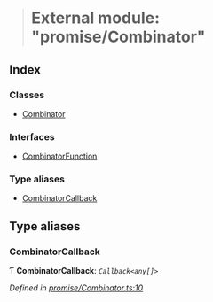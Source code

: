 > # External module: "promise/Combinator"

## Index

### Classes

* [Combinator](../classes/_promise_combinator_.combinator.md)

### Interfaces

* [CombinatorFunction](../interfaces/_promise_combinator_.combinatorfunction.md)

### Type aliases

* [CombinatorCallback](_promise_combinator_.md#combinatorcallback)

## Type aliases

###  CombinatorCallback

Ƭ **CombinatorCallback**: *`Callback<any[]>`*

*Defined in [promise/Combinator.ts:10](https://github.com/polkadot-js/api/blob/2ddc87c/packages/api/src/promise/Combinator.ts#L10)*